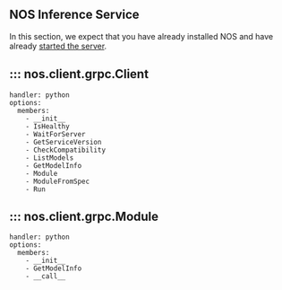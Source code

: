 ## NOS Inference Service

In this section, we expect that you have already installed NOS and have already [started the server](../starting-the-server.md).

## ::: nos.client.grpc.Client
    handler: python
    options:
      members:
        - __init__
        - IsHealthy
        - WaitForServer
        - GetServiceVersion
        - CheckCompatibility
        - ListModels
        - GetModelInfo
        - Module
        - ModuleFromSpec
        - Run

## ::: nos.client.grpc.Module
    handler: python
    options:
      members:
        - __init__
        - GetModelInfo
        - __call__
